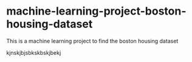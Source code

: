 # machine-learning-project-boston-housing-dataset
 This is a machine learning project to find the boston housing dataset 
 
kjnskjbjsbkskbskjbekj
